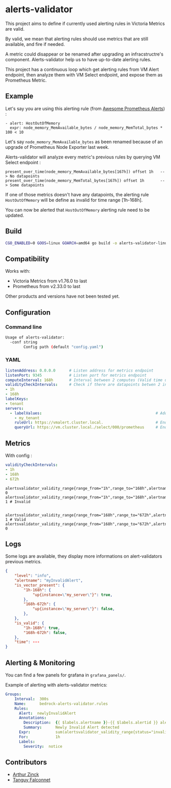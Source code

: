 # alerts-validator

This project aims to define if currently used alerting rules in Victoria Metrics are valid.

By valid, we mean that alerting rules should use metrics that are still available, and fire if needed.

A metric could disappear or be renamed after upgrading an infracstructre's component. Alerts-validator help us to have up-to-date alerting rules.

This project has a continuous loop which get alerting rules from VM Alert endpoint, then analyze them with VM Select endpoint, and expose them as Prometheus Metric.

## Example

Let's say you are using this alerting rule (from [Awesome Prometheus Alerts](https://awesome-prometheus-alerts.grep.to/rules.html#rule-host-and-hardware-1-1)) : 

```
- alert: HostOutOfMemory
  expr: node_memory_MemAvailable_bytes / node_memory_MemTotal_bytes * 100 < 10
```

Let's say `node_memory_MemAvailable_bytes` as been renamed because of an upgrade of Prometheus Node Exporter last week.

Alerts-validator will analyze every metric's previous rules by querying VM Select endpoint :

```
present_over_time(node_memory_MemAvailable_bytes[167h]) offset 1h   --> No datapoints
present_over_time(node_memory_MemTotal_bytes[167h]) offset 1h       --> Some datapoints
```

If one of those metrics doesn't have any datapoints, the alerting rule `HostOutOfMemory` will be define as invalid for time range [1h-168h].

You can now be alerted that `HostOutOfMemory` alerting rule need to be updated.

## Build

```sh
CGO_ENABLED=0 GOOS=linux GOARCH=amd64 go build -o alerts-validator-linux-amd64
```

## Compatibility

Works with:
- Victoria Metrics from v1.76.0 to last
- Prometheus from v2.33.0 to last

Other products and versions have not been tested yet.

## Configuration

### Command line

```sh
Usage of alerts-validator:
  -conf string
        Config path (default "config.yaml")
```

### YAML

```yaml
listenAddress: 0.0.0.0      # Listen address for metrics endpoint
listenPort: 9345            # Listen port for metrics endpoint
computeInterval: 168h       # Interval between 2 computes (Valid time units are "s", "m", "h". )
validityCheckIntervals:     # Check if there are datapoints betwen 2 intervals (Valid time units are "s", "m", "h". Truncated to minute. )
- 1h
- 168h
labelKeys:
- tenant
servers:
  - labelValues:                                                  # Added in metric label
    - my_tenant
    ruleUrl: https://vmalert.cluster.local.                       # Endpoint to get rules           /api/v1/rules
    queryUrl: https://vm.cluster.local./select/000/prometheus     # Endpoint to validate metrics    /api/v1/query
```

## Metrics

With config :

```yaml
validityCheckIntervals:
- 1h
- 168h
- 672h
```

```
alertsvalidator_validity_range{range_from="1h",range_to="168h",alertname="my_alert",status="valid"}     0
alertsvalidator_validity_range{range_from="1h",range_to="168h",alertname="my_alert",status="invalid"}   1 # Invalid


alertsvalidator_validity_range{range_from="168h",range_to="672h",alertname="my_alert",status="valid"}   1 # Valid
alertsvalidator_validity_range{range_from="168h",range_to="672h",alertname="my_alert",status="invalid"} 0
```

## Logs

Some logs are available, they display more informations on alert-validators previous metrics.

```json
{
    "level": "info",
    "alertname": "myInvalidAlert",
    "is_vector_present": {
        "1h-168h": {
            "up{instance=\"my_server\"}": true,
        },
        "168h-672h": {
            "up{instance=\"my_server\"}": false,
        },
    },
    "is_valid": {
        "1h-168h": true,
        "168h-672h": false,
    },
    "time": ---
}
```

## Alerting & Monitoring

You can find a few panels for grafana in `grafana_panels/`.

Example of alerting with alerts-validator metrics:

```yaml
Groups:
    Interval:  300s
    Name:      bedrock-alerts-validator.rules
    Rules:
      Alert:  newlyInvalidAlert
      Annotations:
        Description:  {{ $labels.alertname }}-{{ $labels.alertid }} alerting rule has been recently detected as invalid by alerts-validator
        Summary:      Newly Invalid Alert detected
      Expr:           sum(alertsvalidator_validity_range{status="invalid"}) by (alertname, alertid) + sum(alertsvalidator_validity_range{status="valid"}) by (alertname, alertid) offset 2h == 2
      For:            1h
      Labels:
        Severity:  notice
```


## Contributors

- [Arthur Zinck](https://github.com/arthurzinck)
- [Tanguy Falconnet](https://github.com/tanguyfalconnet)
